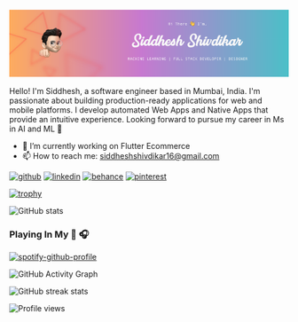 ![](images/Github-banner.png)

Hello! I'm Siddhesh, a software engineer based in Mumbai, India. I'm passionate about building production-ready applications for web and mobile platforms. I develop automated Web Apps and Native Apps that provide an intuitive experience.
Looking forward to pursue my career in Ms in AI and ML 🔮


- 🔭 I’m currently working on Flutter Ecommerce 
- 📫 How to reach me: siddheshshivdikar16@gmail.com 


[<img src='https://cdn.jsdelivr.net/npm/simple-icons@3.0.1/icons/github.svg' alt='github' height='40'>](https://github.com/siddheshshivdikar)  [<img src='https://cdn.jsdelivr.net/npm/simple-icons@3.0.1/icons/linkedin.svg' alt='linkedin' height='40'>](https://www.linkedin.com/in/siddhesh-shivdikar/)  [<img src='https://cdn.jsdelivr.net/npm/simple-icons@3.0.1/icons/behance.svg' alt='behance' height='40'>](siddheshshivdikar)  [<img src='https://cdn.jsdelivr.net/npm/simple-icons@3.0.1/icons/pinterest.svg' alt='pinterest' height='40'>](siddheshshivdikar)  

[![trophy](https://github-profile-trophy.vercel.app/?username=siddheshshivdikar)](https://github.com/ryo-ma/github-profile-trophy)

![GitHub stats](https://github-readme-stats.vercel.app/api?username=siddheshshivdikar&show_icons=true&count_private=true)  

### Playing In My 💖 🎧
[![spotify-github-profile](https://spotify-github-profile.vercel.app/api/view?uid=u9bwhsrpe1zi0l5ayb53ecdg5&cover_image=true&theme=novatorem)](https://spotify-github-profile.vercel.app/api/view?uid=u9bwhsrpe1zi0l5ayb53ecdg5&redirect=true)
<br />

![GitHub Activity Graph](https://activity-graph.herokuapp.com/graph?username=siddheshshivdikar)  

![GitHub streak stats](https://github-readme-streak-stats.herokuapp.com/?user=siddheshshivdikar)  

![Profile views](https://gpvc.arturio.dev/siddheshshivdikar)  

<br />
